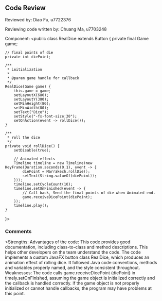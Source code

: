 ## Code Review

Reviewed by: Diao Fu, u7722376

Reviewing code written by: Chuang Ma, u7703248

Component: <public class RealDice extends Button {
private final Game game;

    // final points of die
    private int diePoint;

    /**
     * initialization
     *
     * @param game handle for callback
     */
    RealDice(Game game) {
        this.game = game;
        setLayoutX(680);
        setLayoutY(300);
        setMinHeight(80);
        setMinWidth(80);
        setText("Dice");
        setStyle("-fx-font-size:30");
        setOnAction(event -> rollDice());
    }

    /**
     * roll the dice
     */
    private void rollDice() {
        setDisable(true);

        // Animated effects
        Timeline timeline = new Timeline(new KeyFrame(Duration.seconds(0.1), event -> {
            diePoint = Marrakech.rollDie();
            setText(String.valueOf(diePoint));
        }));
        timeline.setCycleCount(10);
        timeline.setOnFinished(event -> {
            // Call back, Send the final points of die when Animated end.
            game.receiveDicePoint(diePoint);
        });
        timeline.play();
    }
}>

### Comments 

<Strengths:
Advantages of the code:
This code provides good documentation, including class-to-class and method descriptions. 
This helps other developers on the team understand the code.
The code implements a custom JavaFX button class RealDice, which produces an animation effect of rolling dice.
It followed Java code conventions, methods and variables properly named, and the style consistent throughout.
Weaknesses:
The code calls game.receiveDicePoint (diePoint) in timely.setOnFinished,
assuming the game object is initialized correctly and the callback is handled correctly. 
If the game object is not properly initialized or cannot handle callbacks, the program may have problems at this point.
>


